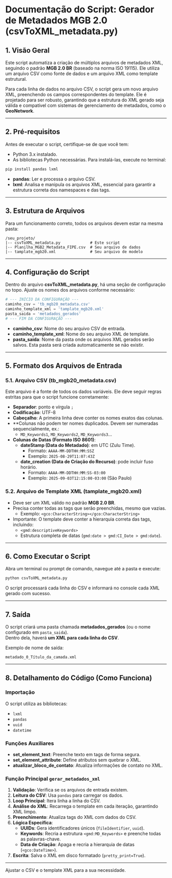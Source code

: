 # Documentação do Script: Gerador de Metadados MGB 2.0 (csvToXML_metadata.py)

## 1. Visão Geral
Este script automatiza a criação de múltiplos arquivos de metadados XML, seguindo o padrão **MGB 2.0 BR** (baseado na norma ISO 19115). Ele utiliza um arquivo CSV como fonte de dados e um arquivo XML como template estrutural.

Para cada linha de dados no arquivo CSV, o script gera um novo arquivo XML, preenchendo os campos correspondentes do template. Ele é projetado para ser robusto, garantindo que a estrutura do XML gerado seja válida e compatível com sistemas de gerenciamento de metadados, como o **GeoNetwork**.

---

## 2. Pré-requisitos
Antes de executar o script, certifique-se de que você tem:

- Python 3.x instalado.
- As bibliotecas Python necessárias. Para instalá-las, execute no terminal:

```bash
pip install pandas lxml
```

- **pandas**: Ler e processa o arquivo CSV.  
- **lxml**: Analisa e manipula os arquivos XML, essencial para garantir a estrutura correta dos namespaces e das tags.

---

## 3. Estrutura de Arquivos
Para um funcionamento correto, todos os arquivos devem estar na mesma pasta:

```
/seu_projeto/
|-- csvToXML_metadata.py             # Este script
|-- Planilha_MGB2_Metadata_FIPE.csv  # Seu arquivo de dados
|-- tamplate_mgb20.xml               # Seu arquivo de modelo
```

---

## 4. Configuração do Script
Dentro do arquivo **csvToXML_metadata.py**, há uma seção de configuração no topo. Ajuste os nomes dos arquivos conforme necessário:

```python
# --- INÍCIO DA CONFIGURAÇÃO ---
caminho_csv = 'tb_mgb20_metadata.csv'
caminho_template_xml = 'tamplate_mgb20.xml'
pasta_saida = 'metadados_gerados'
# --- FIM DA CONFIGURAÇÃO ---
```

- **caminho_csv**: Nome do seu arquivo CSV de entrada.  
- **caminho_template_xml**: Nome do seu arquivo XML de template.  
- **pasta_saida**: Nome da pasta onde os arquivos XML gerados serão salvos. Esta pasta será criada automaticamente se não existir.

---

## 5. Formato dos Arquivos de Entrada

### 5.1. Arquivo CSV (tb_mgb20_metadata.csv)
Este arquivo é a fonte de todos os dados variáveis. Ele deve seguir regras estritas para que o script funcione corretamente:

- **Separador**: ponto e vírgula `;`  
- **Codificação**: UTF-8  
- **Cabeçalho**: A primeira linha deve conter os nomes exatos das colunas.  
- **Colunas não podem ter nomes duplicados. Devem ser numeradas sequencialmente, ex.:  
  - `MD_Keywords1`, `MD_Keywords2`, `MD_Keywords3`...  
- **Colunas de Datas (Formato ISO 8601)**:  
  - **dateStamp (Data do Metadado)**: em UTC (Zulu Time).  
    - Formato: `AAAA-MM-DDTHH:MM:SSZ`  
    - Exemplo: `2025-08-29T11:07:43Z`  
  - **date_creation (Data de Criação do Recurso)**: pode incluir fuso horário.  
    - Formato: `AAAA-MM-DDTHH:MM:SS-03:00`  
    - Exemplo: `2025-09-03T12:15:00-03:00` (São Paulo)

### 5.2. Arquivo de Template XML (tamplate_mgb20.xml)
- Deve ser um XML válido no padrão **MGB 2.0 BR**.  
- Precisa conter todas as tags que serão preenchidas, mesmo que vazias.  
  - Exemplo: `<gco:CharacterString></gco:CharacterString>`  
- Importante: O template deve conter a hierarquia correta das tags, incluindo:  
  - `<gmd:descriptiveKeywords>`  
  - Estrutura completa de datas (`gmd:date > gmd:CI_Date > gmd:date`).

---

## 6. Como Executar o Script

Abra um terminal ou prompt de comando, navegue até a pasta e execute:

```bash
python csvToXML_metadata.py
```

O script processará cada linha do CSV e informará no console cada XML gerado com sucesso.

---

## 7. Saída

O script criará uma pasta chamada **metadados_gerados** (ou o nome configurado em `pasta_saida`).  
Dentro dela, haverá **um XML para cada linha do CSV**.

Exemplo de nome de saída:  
```
metadado_0_Título_da_camada.xml
```

---

## 8. Detalhamento do Código (Como Funciona)

### Importação
O script utiliza as bibliotecas:
- `lxml`
- `pandas`
- `uuid`
- `datetime`

### Funções Auxiliares
- **set_element_text**: Preenche texto em tags de forma segura.  
- **set_element_attribute**: Define atributos sem quebrar o XML.  
- **atualizar_bloco_de_contato**: Atualiza informações de contato no XML.  

### Função Principal `gerar_metadados_xml`
1. **Validação**: Verifica se os arquivos de entrada existem.  
2. **Leitura do CSV**: Usa `pandas` para carregar os dados.  
3. **Loop Principal**: Itera linha a linha do CSV.  
4. **Análise do XML**: Recarrega o template em cada iteração, garantindo XML limpo.  
5. **Preenchimento**: Atualiza tags do XML com dados do CSV.  
6. **Lógica Específica**:  
   - **UUIDs**: Gera identificadores únicos (`fileIdentifier`, `uuid`).  
   - **Keywords**: Recria a estrutura `<gmd:MD_Keywords>` e preenche todas as palavras-chave.  
   - **Data de Criação**: Apaga e recria a hierarquia de datas (`<gco:DateTime>`).  
7. **Escrita**: Salva o XML em disco formatado (`pretty_print=True`).

---

Ajustar o CSV e o template XML para a sua necessidade.
